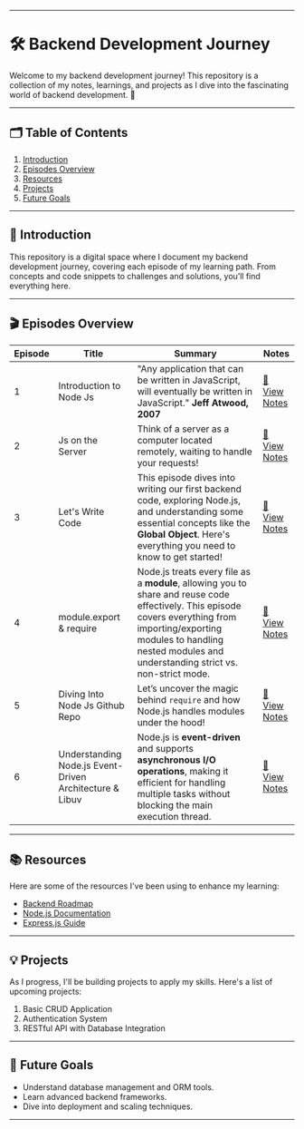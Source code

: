 
---

# 🛠️ Backend Development Journey

Welcome to my backend development journey! This repository is a collection of my notes, learnings, and projects as I dive into the fascinating world of backend development. 🚀

---

## 🗂️ Table of Contents

1. [Introduction](#-introduction)
2. [Episodes Overview](#-episodes-overview)
3. [Resources](#-resources)
4. [Projects](#-projects)
5. [Future Goals](#-future-goals)

---

## 📖 Introduction

This repository is a digital space where I document my backend development journey, covering each episode of my learning path. From concepts and code snippets to challenges and solutions, you’ll find everything here.

---

## 🎬 Episodes Overview

| **Episode** | **Title**              | **Summary**                                                                 | **Notes**                                      |
|-------------|------------------------|-----------------------------------------------------------------------------|-----------------------------------------------|
| 1           | Introduction to Node Js        | "Any application that can be written in JavaScript, will eventually be written in JavaScript."  **Jeff Atwood, 2007**             | [📄 View Notes](./Episode%2001%20Introduction%20to%20Node%20Js/Readme.md)     |
| 2           | Js on the Server   | Think of a server as a computer located remotely, waiting to handle your requests!                 | [📄 View Notes](./Episode%2002%20Js%20on%20the%20Server/Readme.md)     |
| 3           | Let's Write Code           | This episode dives into writing our first backend code, exploring Node.js, and understanding some essential concepts like the **Global Object**. Here's everything you need to know to get started!                                          | [📄 View Notes](./Episode%2003%20Let's%20Write%20Code/Readme.md)                          |
| 4           | module.export & require           | Node.js treats every file as a **module**, allowing you to share and reuse code effectively. This episode covers everything from importing/exporting modules to handling nested modules and understanding strict vs. non-strict mode.                                        | [📄 View Notes](./Episode%2004%20module.export%20&%20require/Readme.md)                          |
| 5           | Diving Into Node Js Github Repo           | Let’s uncover the magic behind `require` and how Node.js handles modules under the hood!                                      | [📄 View Notes](./Episode%2005%20Diving%20Into%20Node%20Js%20Github%20Repo/Readme.md)                          |
| 6           | Understanding Node.js Event-Driven Architecture & Libuv           | Node.js is **event-driven** and supports **asynchronous I/O operations**, making it efficient for handling multiple tasks without blocking the main execution thread.                                     | [📄 View Notes](./Episode%2006%20libuv%20&%20async.io/Readme.md)                          |

---

## 📚 Resources

Here are some of the resources I've been using to enhance my learning:

- [Backend Roadmap](https://roadmap.sh/backend)
- [Node.js Documentation](https://nodejs.org/en/docs/)
- [Express.js Guide](https://expressjs.com/)

---

## 💡 Projects

As I progress, I'll be building projects to apply my skills. Here's a list of upcoming projects:

1. Basic CRUD Application
2. Authentication System
3. RESTful API with Database Integration

---

## 🎯 Future Goals

- Understand database management and ORM tools.
- Learn advanced backend frameworks.
- Dive into deployment and scaling techniques.

---

